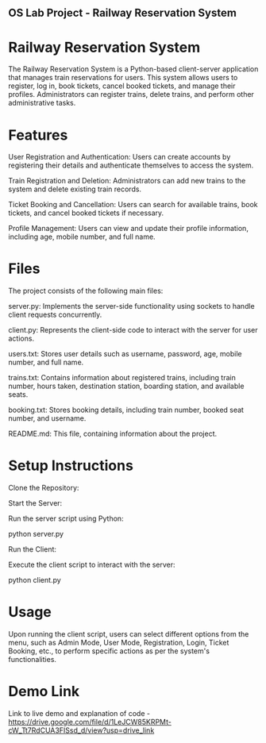 ## OS Lab Project - Railway Reservation System

# Railway Reservation System


The Railway Reservation System is a Python-based client-server application that manages train reservations for users. This system allows users to register, log in, book tickets, cancel booked tickets, and manage their profiles. Administrators can register trains, delete trains, and perform other administrative tasks.



# Features

User Registration and Authentication: Users can create accounts by registering their details and authenticate themselves to access the system.

Train Registration and Deletion: Administrators can add new trains to the system and delete existing train records.

Ticket Booking and Cancellation: Users can search for available trains, book tickets, and cancel booked tickets if necessary.

Profile Management: Users can view and update their profile information, including age, mobile number, and full name.


# Files

The project consists of the following main files:

server.py: Implements the server-side functionality using sockets to handle client requests concurrently.

client.py: Represents the client-side code to interact with the server for user actions.

users.txt: Stores user details such as username, password, age, mobile number, and full name.

trains.txt: Contains information about registered trains, including train number, hours taken, destination station, boarding station, and available seats.

booking.txt: Stores booking details, including train number, booked seat number, and username.

README.md: This file, containing information about the project.



# Setup Instructions

Clone the Repository:

Start the Server:

Run the server script using Python:

python server.py

Run the Client:

Execute the client script to interact with the server:

python client.py



# Usage
Upon running the client script, users can select different options from the menu, such as Admin Mode, User Mode, Registration, Login, Ticket Booking, etc., to perform specific actions as per the system's functionalities.

# Demo Link
Link to live demo and explanation of code - https://drive.google.com/file/d/1LeJCW85KRPMt-cW_Tt7RdCUA3FISsd_d/view?usp=drive_link

